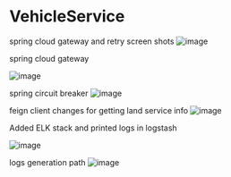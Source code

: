 # VehicleService

spring cloud gateway and retry screen shots 
![image](https://user-images.githubusercontent.com/115841974/207994162-e7a0203c-46e9-4ed5-8fea-5d6cd53beb5f.png)


spring cloud gateway

![image](https://user-images.githubusercontent.com/115841974/207994751-5e0840d9-ee36-4ff9-a4e7-4c0a0e6ce7bd.png)

spring circuit breaker 
![image](https://user-images.githubusercontent.com/115841974/207995158-08713f9f-1448-44a6-aa3e-438a15613c1b.png)

feign client changes for getting land service info 
![image](https://user-images.githubusercontent.com/115841974/208024662-1e87053d-9bf7-45a3-bf91-56ec42e2ad90.png)

Added ELK stack and printed logs in logstash 

![image](https://user-images.githubusercontent.com/115841974/208264447-f914a915-104a-4393-80dd-c2c6dc5329bd.png)

logs generation path
![image](https://user-images.githubusercontent.com/115841974/208264561-af438439-bf5e-4fb2-abeb-427e2abaa526.png)





